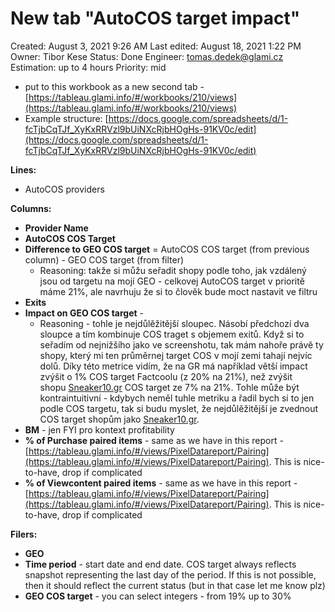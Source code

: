 # New tab "AutoCOS target impact"

Created: August 3, 2021 9:26 AM
Last edited: August 18, 2021 1:22 PM
Owner: Tibor Kese
Status: Done
Engineer: tomas.dedek@glami.cz
Estimation: up to 4 hours
Priority: mid

- put to this workbook as a new second tab - [https://tableau.glami.info/#/workbooks/210/views](https://tableau.glami.info/#/workbooks/210/views)
- Example structure: [https://docs.google.com/spreadsheets/d/1-fcTjbCqTJf_XyKxRRVzl9bUiNXcRjbHOgHs-91KV0c/edit](https://docs.google.com/spreadsheets/d/1-fcTjbCqTJf_XyKxRRVzl9bUiNXcRjbHOgHs-91KV0c/edit)

**Lines:**

- AutoCOS providers

**Columns:**

- **Provider Name**
- **AutoCOS COS Target**
- **Difference to GEO COS target**  = AutoCOS COS target (from previous column) - GEO COS target (from filter)
    - Reasoning: takže si můžu seřadit shopy podle toho, jak vzdálený jsou od targetu na mojí GEO - celkovej AutoCOS target v prioritě máme 21%, ale navrhuju že si to člověk bude moct nastavit ve filtru
- **Exits**
- **Impact on GEO COS target** -
    - Reasoning - tohle je nejdůlěžitější sloupec. Násobí předchozí dva sloupce a tím kombinuje COS traget s objemem exitů. Když si to seřadím od nejnižšího jako ve screenshotu, tak mám nahoře právě ty shopy, který mi ten průměrnej target COS v mojí zemi tahají nejvíc dolů. Díky této metrice vidím, že na GR má například větší impact zvýšit o 1% COS target Factcoolu (z 20% na 21%), než zvýšit shopu [Sneaker10.gr](http://sneaker10.gr/) COS target ze 7% na 21%. Tohle může být kontraintuitivní - kdybych neměl tuhle metriku a řadil bych si to jen podle COS targetu, tak si budu myslet, že nejdůlěžitější je zvednout COS target shopům jako [Sneaker10.gr](http://sneaker10.gr/).
- **BM** - jen FYI pro kontext profitability
- **% of Purchase paired items** - same as we have in this report - [https://tableau.glami.info/#/views/PixelDatareport/Pairing](https://tableau.glami.info/#/views/PixelDatareport/Pairing).  This is nice-to-have, drop if complicated
- **% of Viewcontent paired items** - same as we have in this report - [https://tableau.glami.info/#/views/PixelDatareport/Pairing](https://tableau.glami.info/#/views/PixelDatareport/Pairing).  This is nice-to-have, drop if complicated

**Filers:**

- **GEO**
- **Time period** - start date and end date. COS target always reflects snapshot representing the last day of the period. If this is not possible, then it should reflect the current status (but in that case let me know plz)
- **GEO COS target** - you can select integers - from 19% up to 30%